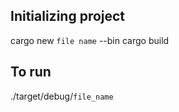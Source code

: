## Initializing project
cargo new `file name` --bin
cargo build

## To run
./target/debug/`file_name`
